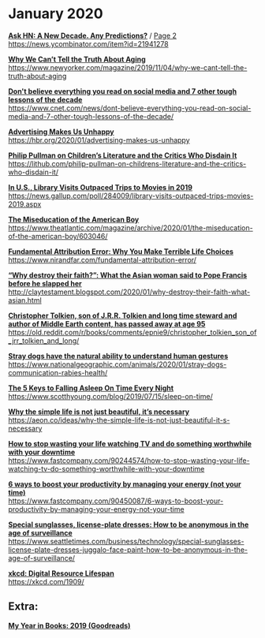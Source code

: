 # January 2020

[**Ask HN: A New Decade. Any Predictions?**](2020/ask_hn__a_new_decade._any_predictions_page1____hacker_news_2020-01-19_10_57_07_pm.html) / [Page 2](2020/ask_hn__a_new_decade._any_predictions_page2____hacker_news_2020-01-19_10_57_43_pm.html)
<br>
https://news.ycombinator.com/item?id=21941278

[**Why We Can’t Tell the Truth About Aging**](2020/why_we_can’t_tell_the_truth_about_aging___the_new_yorker_2020-01-19_12_03_46_am.html)
<br>
https://www.newyorker.com/magazine/2019/11/04/why-we-cant-tell-the-truth-about-aging

[**Don't believe everything you read on social media and 7 other tough lessons of the decade**](2020/don't_believe_everything_you_read_on_social_media_and_7_other_tough_lessons_of_the_decade_-_cnet_2020-01-19_12_16_58_am.html)
<br>
https://www.cnet.com/news/dont-believe-everything-you-read-on-social-media-and-7-other-tough-lessons-of-the-decade/

[**Advertising Makes Us Unhappy**](2020/advertising_makes_us_unhappy_2020-01-17_11_08_16_pm.html)
<br>
https://hbr.org/2020/01/advertising-makes-us-unhappy

[**Philip Pullman on Children’s Literature and the Critics Who Disdain It**](2020/philip_pullman_on_children's_literature_and_the_critics_who_disdain_it___literary_hub_2020-01-17_11_59_56_pm.html)
<br>
https://lithub.com/philip-pullman-on-childrens-literature-and-the-critics-who-disdain-it/

[**In U.S., Library Visits Outpaced Trips to Movies in 2019**](2020/in_us_library_visits_outpaced_trips_to_movies_in_2019_2020-02-01_7_42_36_am.html)
<br>
https://news.gallup.com/poll/284009/library-visits-outpaced-trips-movies-2019.aspx

[**The Miseducation of the American Boy**](2020/the_miseducation_of_the_american_boy_-_the_atlantic_2020-01-19_12_09_35_am.html)
<br>
https://www.theatlantic.com/magazine/archive/2020/01/the-miseducation-of-the-american-boy/603046/

[**Fundamental Attribution Error: Why You Make Terrible Life Choices**](2020/fundamental_attribution_error__why_you_make_terrible_life_choices_2020-01-19_11_18_58_pm.html)
<br>
https://www.nirandfar.com/fundamental-attribution-error/

[**“Why destroy their faith?”: What the Asian woman said to Pope Francis before he slapped her**](2020/why_destroy_their_faith__what_the_asian_woman_said_to_pope_francis_before_he_slapped_her_2020-01-19_12_27_09_am.html)
<br>
http://claytestament.blogspot.com/2020/01/why-destroy-their-faith-what-asian.html

[**Christopher Tolkien, son of J.R.R. Tolkien and long time steward and author of Middle Earth content, has passed away at age 95**](2020/christopher_tolkien_son_of_jrr_tolkien_long_time_steward_author_middle_earth_passed_away_age_95_2020-01-22_5_56_05_pm.html)
<br>
https://old.reddit.com/r/books/comments/epnie9/christopher_tolkien_son_of_jrr_tolkien_and_long/

[**Stray dogs have the natural ability to understand human gestures**](2020/stray_dogs_have_the_natural_ability_to_understand_human_gestures_2020-01-26_8_52_29_pm.html)
<br>
https://www.nationalgeographic.com/animals/2020/01/stray-dogs-communication-rabies-health/

[**The 5 Keys to Falling Asleep On Time Every Night**](2020/the_5_keys_to_falling_asleep_on_time_every_night___scott_h_young_2020-01-19_12_14_40_am.html)
<br>
https://www.scotthyoung.com/blog/2019/07/15/sleep-on-time/

[**Why the simple life is not just beautiful, it’s necessary**](2020/why_the_simple_life_is_not_just_beautiful,_it’s_necessary___aeon_ideas_2020-01-19_12_18_43_am.html)
<br>
https://aeon.co/ideas/why-the-simple-life-is-not-just-beautiful-it-s-necessary

[**How to stop wasting your life watching TV and do something worthwhile with your downtime**](2020/how_to_stop_wasting_your_life_watching_tv_2020-01-19_12_22_09_am.html)
<br>
https://www.fastcompany.com/90244574/how-to-stop-wasting-your-life-watching-tv-do-something-worthwhile-with-your-downtime

[**6 ways to boost your productivity by managing your energy (not your time)**](2020/6_ways_to_boost_your_productivity_by_managing_your_energy_not_your_time_2020-01-19_12_25_51_am.html)
<br>
https://www.fastcompany.com/90450087/6-ways-to-boost-your-productivity-by-managing-your-energy-not-your-time

[**Special sunglasses, license-plate dresses: How to be anonymous in the age of surveillance**](2020/special_sunglasses,_license-plate_dresses__how_to_be_anonymous_in_the_age_of_surveillance___the_seattle_times_2020-01-19_12_30_04_am.html)
<br>
https://www.seattletimes.com/business/technology/special-sunglasses-license-plate-dresses-juggalo-face-paint-how-to-be-anonymous-in-the-age-of-surveillance/

[**xkcd: Digital Resource Lifespan**](2020/xkcd__digital_resource_lifespan_2020-01-10_1_35_58_am.html)
<br>
https://xkcd.com/1909/

## Extra:
[**My Year in Books: 2019 (Goodreads)**](2020/michael_mary’s_year_in_books_2019___goodreads_2020-01-10_1_32_27_am.html)
<br>